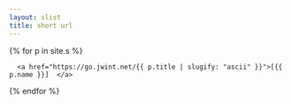 ```yaml
---
layout: slist
title: short url
---
```

  {% for p in site.s %}

      <a href="https://go.jwint.net/{{ p.title | slugify: "ascii" }}">[{{ p.name }}]  </a>

  {% endfor %}
